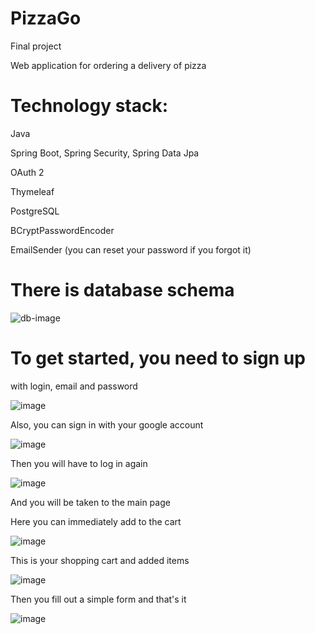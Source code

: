# PizzaGo

Final project

Web application for ordering a delivery of pizza

# Technology stack:

Java

Spring Boot, Spring Security, Spring Data Jpa

OAuth 2

Thymeleaf

PostgreSQL

BCryptPasswordEncoder

EmailSender (you can reset your password if you forgot it)

# There is database schema

![db-image](https://user-images.githubusercontent.com/75328752/236048278-4c77bbd1-a7fe-4bcc-8b7c-319ac616dc26.png)

# To get started, you need to sign up

with login, email and password

![image](https://user-images.githubusercontent.com/75328752/236045920-87adf574-e3ec-483e-aabf-1569b7d912cc.png)

Also, you can sign in with your google account

![image](https://user-images.githubusercontent.com/75328752/236510277-44d425e0-6a98-4779-a802-a5ac89e1b03f.png)

Then you will have to log in again 

![image](https://user-images.githubusercontent.com/75328752/236511129-8962ee47-45e7-4d87-8a20-13d90a05d533.png)

And you will be taken to the main page

Here you can immediately add to the cart

![image](https://user-images.githubusercontent.com/75328752/236047369-aeebfcef-d7c1-4461-a0b3-940f8ffc852e.png)

This is your shopping cart and added items

![image](https://user-images.githubusercontent.com/75328752/236046963-caff7f81-7dc1-4e04-a569-608f3f22af78.png)

Then you fill out a simple form and that's it

![image](https://user-images.githubusercontent.com/75328752/236047566-66de23df-2fce-4a08-876a-cf58a0c4d568.png)




